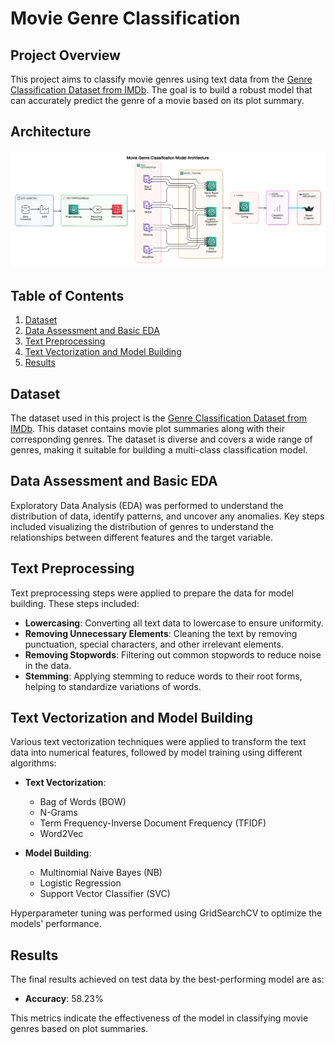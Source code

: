 # Movie Genre Classification

## Project Overview

This project aims to classify movie genres using text data from the [Genre Classification Dataset from IMDb](https://www.kaggle.com/datasets/hijest/genre-classification-dataset-imdb). The goal is to build a robust model that can accurately predict the genre of a movie based on its plot summary.

## Architecture

![Project Architecture](architecture.png)

## Table of Contents

1. [Dataset](#dataset)
2. [Data Assessment and Basic EDA](#data-assessment-and-basic-eda)
3. [Text Preprocessing](#text-preprocessing)
4. [Text Vectorization and Model Building](#text-vectorization-and-model-building)
5. [Results](#results)

## Dataset

The dataset used in this project is the [Genre Classification Dataset from IMDb](https://www.kaggle.com/datasets/hijest/genre-classification-dataset-imdb). This dataset contains movie plot summaries along with their corresponding genres. The dataset is diverse and covers a wide range of genres, making it suitable for building a multi-class classification model.

## Data Assessment and Basic EDA

Exploratory Data Analysis (EDA) was performed to understand the distribution of data, identify patterns, and uncover any anomalies. Key steps included visualizing the distribution of genres to understand the relationships between different features and the target variable.

## Text Preprocessing

Text preprocessing steps were applied to prepare the data for model building. These steps included:
- **Lowercasing**: Converting all text data to lowercase to ensure uniformity.
- **Removing Unnecessary Elements**: Cleaning the text by removing punctuation, special characters, and other irrelevant elements.
- **Removing Stopwords**: Filtering out common stopwords to reduce noise in the data.
- **Stemming**: Applying stemming to reduce words to their root forms, helping to standardize variations of words.

## Text Vectorization and Model Building

Various text vectorization techniques were applied to transform the text data into numerical features, followed by model training using different algorithms:
- **Text Vectorization**:
  - Bag of Words (BOW)
  - N-Grams
  - Term Frequency-Inverse Document Frequency (TFIDF)
  - Word2Vec

- **Model Building**:
  - Multinomial Naive Bayes (NB)
  - Logistic Regression
  - Support Vector Classifier (SVC)

Hyperparameter tuning was performed using GridSearchCV to optimize the models' performance.


## Results

The final results achieved on test data by the best-performing model are as:

- **Accuracy**: 58.23%

This metrics indicate the effectiveness of the model in classifying movie genres based on plot summaries.
